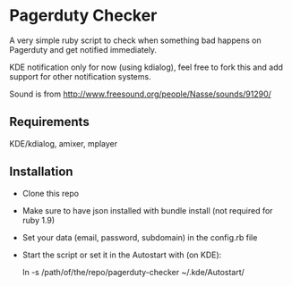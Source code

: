 Pagerduty Checker
=========

A very simple ruby script to check when something bad happens on Pagerduty and get notified immediately.

KDE notification only for now (using kdialog), feel free to fork this and add support for other notification systems.

Sound is from http://www.freesound.org/people/Nasse/sounds/91290/

Requirements
------------

KDE/kdialog, amixer, mplayer

Installation
------------

- Clone this repo
- Make sure to have json installed with bundle install (not required for ruby 1.9)
- Set your data (email, password, subdomain) in the config.rb file
- Start the script or set it in the Autostart with (on KDE):

    ln -s /path/of/the/repo/pagerduty-checker ~/.kde/Autostart/
